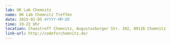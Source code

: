 ```yaml
---
lab: OK Lab Chemnitz
name: OK Lab Chemnitz Treffen
date: 2015-02-05 #YYYY-MM-DD
time: 19-22 Uhr
location: Chaostreff Chemnitz, Augustusburger Str. 102, 09126 Chemnitz
link-url: http://codeforchemnitz.de/
---
```

